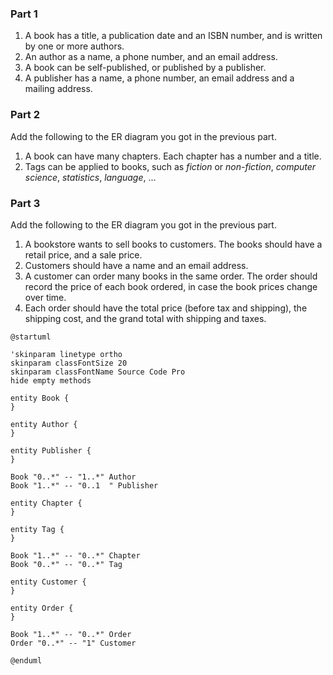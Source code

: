 ### Part 1

1. A book has a title, a publication date and an ISBN number, and is written by
   one or more authors.
2. An author as a name, a phone number, and an email address.
3. A book can be self-published, or published by a publisher.
4. A publisher has a name, a phone number, an email address and a mailing
   address.

### Part 2

Add the following to the ER diagram you got in the previous part.

1. A book can have many chapters. Each chapter has a number and a title.
2. Tags can be applied to books, such as *fiction* or *non-fiction*,
   *computer science*, *statistics*, *language*, ...

### Part 3

Add the following to the ER diagram you got in the previous part.

1. A bookstore wants to sell books to customers. The books should have a retail
   price, and a sale price.
2. Customers should have a name and an email address.
3. A customer can order many books in the same order. The order should
   record the price of each book ordered, in case the book prices change
   over time.
4. Each order should have the total price (before tax and shipping), the
   shipping cost, and the grand total with shipping and taxes.


```plantuml
@startuml

'skinparam linetype ortho
skinparam classFontSize 20
skinparam classFontName Source Code Pro
hide empty methods

entity Book {
}

entity Author {
}

entity Publisher {
}

Book "0..*" -- "1..*" Author
Book "1..*" -- "0..1  " Publisher

entity Chapter {
}

entity Tag {
}

Book "1..*" -- "0..*" Chapter
Book "0..*" -- "0..*" Tag

entity Customer {
}

entity Order {
}

Book "1..*" -- "0..*" Order
Order "0..*" -- "1" Customer

@enduml
```